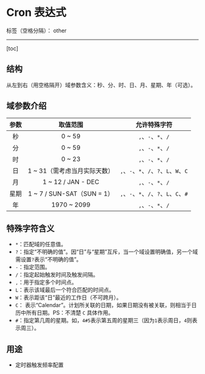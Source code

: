 ﻿# Cron 表达式

标签（空格分隔）： other

---

[toc]

## 结构

从左到右（用空格隔开）域参数含义：秒、分、时、日、月、星期、年（可选）。

## 域参数介绍

|参数|取值范围|允许特殊字符|
|:---:|:---:|:---:|
|秒| 0 ~ 59|`,`、`-`、`*`、`/`|
|分| 0 ~ 59|`,`、`-`、`*`、`/`|
|时| 0 ~ 23|`,`、`-`、`*`、`/`|
|日| 1 ~ 31（需考虑当月实际天数）|`,`、`-`、`*`、`/`、`?`、`L`、`W`、`C`|
|月| 1 ~ 12 / JAN - DEC|`,`、`-`、`*`、`/`|
|星期|1 ~ 7 / SUN-SAT（SUN = 1）|`,`、`-`、`*`、`/`、`?`、`L`、`C`、`#`|
|年| 1970 ~ 2099|`,`、`-`、`*`、`/`|

## 特殊字符含义

- `*`：匹配域的任意值。
- `?`：指定“不明确的值”。因“日”与“星期”互斥，当一个域设置明确值，另一个域需设置`?`表示“不明确的值”。
- `-`：指定范围。
- `/`：指定起始触发时间及触发间隔。
- `,`：用于指定多个时间点。
- `L`：表示该域最后一个符合匹配的时间点。
- `W`：表示距该“日”最近的工作日（不可跨月）。
- `C`： 表示“Calendar”。计划所关联的日期，如果日期没有被关联，则相当于日历中所有日期。PS：不清楚 `C` 具体作用。
- `#`：指定第几周的星期。如，`4#5`表示第五周的星期三（因为`1`表示周日，`4`则表示周三）。

## 用途

- 定时器触发频率配置

